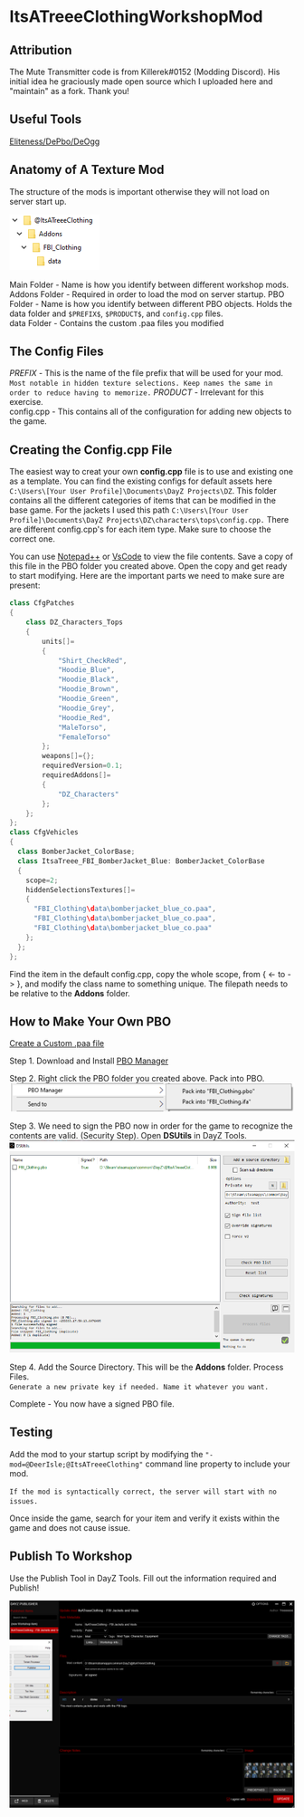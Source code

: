 # ItsATreeeClothingWorkshopMod

## Attribution
The Mute Transmitter code is from Killerek#0152 (Modding Discord). His initial idea he graciously made open source which I uploaded here and "maintain" as a fork. Thank you!

## Useful Tools
[Eliteness/DePbo/DeOgg](https://mikero.bytex.digital/Downloads)

## Anatomy of A Texture Mod

The structure of the mods is important otherwise they will not load on server start up.

![Directory Structure](./ItsATreeeModSource/src/dayz_tools/directory_structure.png)

Main Folder   - Name is how you identify between different workshop mods.  
Addons Folder - Required in order to load the mod on server startup.
PBO Folder    - Name is how you identify between different PBO objects. Holds the data folder and `$PREFIX$`, `$PRODUCT$`, and `config.cpp` files.  
data Folder   - Contains the custom .paa files you modified

## The Config Files

$PREFIX$ - This is the name of the file prefix that will be used for your mod. `Most notable in hidden texture selections. Keep names the same in order to reduce having to memorize.`
$PRODUCT$ - Irrelevant for this exercise.  
config.cpp - This contains all of the configuration for adding new objects to the game.

## Creating the Config.cpp File

The easiest way to creat your own **config.cpp** file is to use and existing one as a template. You can find the existing configs for default assets here `C:\Users\[Your User Profile]\Documents\DayZ Projects\DZ`. This folder contains all the different categories of items that can be modified in the base game. For the jackets I used this path `C:\Users\[Your User Profile]\Documents\DayZ Projects\DZ\characters\tops\config.cpp.` There are different config.cpp's for each item type. Make sure to choose the correct one.  

You can use [Notepad++](https://notepad-plus-plus.org/downloads/) or [VsCode](https://code.visualstudio.com/) to view the file contents. Save a copy of this file in the PBO folder you created above. Open the copy and get ready to start modifying. Here are the important parts we need to make sure are present:

``` cpp
class CfgPatches
{
	class DZ_Characters_Tops
	{
		units[]=
		{
			"Shirt_CheckRed",
			"Hoodie_Blue",
			"Hoodie_Black",
			"Hoodie_Brown",
			"Hoodie_Green",
			"Hoodie_Grey",
			"Hoodie_Red",
			"MaleTorso",
			"FemaleTorso"
		};
		weapons[]={};
		requiredVersion=0.1;
		requiredAddons[]=
		{
			"DZ_Characters"
		};
	};
};
class CfgVehicles 
{
  class BomberJacket_ColorBase;
  class ItsaTreee_FBI_BomberJacket_Blue: BomberJacket_ColorBase
  {
    scope=2;
    hiddenSelectionsTextures[]=
    {
      "FBI_Clothing\data\bomberjacket_blue_co.paa",
      "FBI_Clothing\data\bomberjacket_blue_co.paa",
      "FBI_Clothing\data\bomberjacket_blue_co.paa"
    };
  };
};
```

Find the item in the default config.cpp, copy the whole scope, from { <- to -> }, and modify the class name to something unique. The filepath needs to be relative to the **Addons** folder.

## How to Make Your Own PBO

[Create a Custom .paa file](https://github.com/Treee/ItsATreeeDayZWorkshopMods/tree/master/ItsATreeeModSource)

Step 1. Download and Install [PBO Manager](https://www.armaholic.com/page.php?id=16369)  

Step 2. Right click the PBO folder you created above. Pack into PBO.  
![Create PBO](./ItsATreeeModSource/src/dayz_tools/pbo_manager.png)  

Step 3. We need to sign the PBO now in order for the game to recognize the contents are valid. (Security Step). Open **DSUtils** in DayZ Tools.  
![DSUtils](./ItsATreeeModSource/src/dayz_tools/sign_pbo.png)  

Step 4. Add the Source Directory. This will be the **Addons** folder. Process Files.  
`Generate a new private key if needed. Name it whatever you want.`

Complete - You now have a signed PBO file.

## Testing

Add the mod to your startup script by modifying the `"-mod=@DeerIsle;@ItsATreeeClothing"` command line property to include your mod.

`If the mod is syntactically correct, the server will start with no issues.`

Once inside the game, search for your item and verify it exists within the game and does not cause issue.

## Publish To Workshop

Use the Publish Tool in DayZ Tools. Fill out the information required and Publish!

![Publish Mod](./ItsATreeeModSource/src/dayz_tools/publish_mod.png)